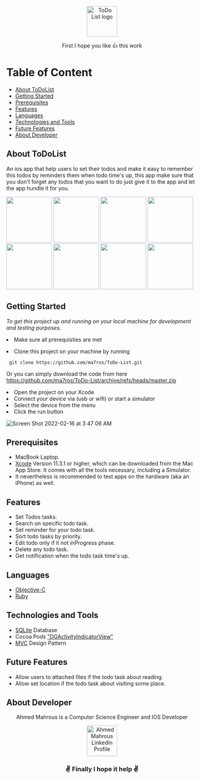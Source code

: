  <p align="center"> <img width="80" src="https://user-images.githubusercontent.com/33738409/154171401-22763018-a35d-449f-bfc3-b95cc0185eaf.png" alt="ToDo List logo"> </p>


 <p align="center">First I hope you like 👍 this work</p>
 
# Table of Content
- [About ToDoList](#about-todolist)
- [Getting Started](#getting-started)
- [Prerequisites](#prerequisites)
- [Features](#features)
- [Languages](#languages)
- [Technologies and Tools](#technologies-and-tools)
- [Future Features](#future-features)
- [About Developer](#about-developer)

## About ToDoList
An ios app that help users to set their todos and make it easy to remember this todos by reminders them when todo time's up, this app make sure that you don't forget any todos that you want to do just give it to the app and let the app hundle it for you.

<img width="120" src="https://user-images.githubusercontent.com/33738409/154178195-c43ffbcc-980b-4046-b64b-61b053bfcd6a.png"> <img width="120" src="https://user-images.githubusercontent.com/33738409/154178381-fbd591a4-8ed2-46f2-ade3-62a6acb6e644.png"> <img width="120" src="https://user-images.githubusercontent.com/33738409/154178964-1fa2a66e-70fb-4603-a53e-4515d36df703.png"> <img width="120" src="https://user-images.githubusercontent.com/33738409/154178585-9cdcf170-9816-405c-a481-6290929af432.png"> <img width="120" src="https://user-images.githubusercontent.com/33738409/154178648-c51792c1-6e4c-44d3-9ccc-38dae5bc2d0a.png"> <img width="120" src="https://user-images.githubusercontent.com/33738409/154179253-4ed18c27-1981-45b7-934c-ecf904044046.png"> <img width="120" src="https://user-images.githubusercontent.com/33738409/154179412-e2eebd27-c3f8-4241-80dc-8461c64ab019.png"> <img width="120" src="https://user-images.githubusercontent.com/33738409/154179514-157d187e-572f-4872-9c2c-99b6f0607ca8.png">

## Getting Started

*To get this project up and running on your local machine for development and testing purposes.* <li> Make sure all prerequisties are met  
<li> Clone this project on your machine by running  

     git clone https://github.com/ma7ros/ToDo-List.git   

Or you can simply download the code from here    https://github.com/ma7ros/ToDo-List/archive/refs/heads/master.zip 
<li> Open the project on your Xcode  
<li> Connect your device via (usb or wifi) or start a simulator   
<li> Select the device from the menu   
<li> Click the run button   

![Screen Shot 2022-02-16 at 3 47 06 AM](https://user-images.githubusercontent.com/33738409/154180677-e7f1cebd-0dc8-4a34-8a4a-efd29a73c5fd.png)


## Prerequisites
- MacBook Laptop.
- [Xcode](https://developer.apple.com/xcode/) Version 11.3.1 or higher, which can be downloaded from the Mac App Store. It comes with all the tools necessary, including a Simulator.
- It nevertheless is recommended to test apps on the hardware (aka an iPhone) as well.

## Features
  - Set Todos tasks.
  - Search on specific todo task.
  - Set reminder for your todo task.
  - Sort todo tasks by priority.
  - Edit todo only if it not inProgress phase. 
  - Delete any todo task.
  - Get notification when the todo task time's up.

## Languages
  - [Objective-C](shorturl.at/otGMR)
  - [Ruby](https://www.ruby-lang.org/en/)
 
## Technologies and Tools
  
  - [SQLite](https://www.sqlite.org/index.html) Database
  - Cocoa Pods ["DGActivityIndicatorView"](https://cocoapods.org/pods/DGActivityIndicatorView)
  - [MVC](shorturl.at/mJOR2) Design Pattern

## Future Features
  
  - Allow users to attached files if the todo task about reading.
  - Allow set location if the todo task about visiting some place. 

## About Developer
  <div align="center">
  Ahmed Mahrous is a Computer Science Engineer and IOS Developer
  </div>
 <p> </p>
 <p> </p>
  <div align="center">
  <!-- Ahmed Mahrous LinkedIn -->
  <a href="https://www.linkedin.com/in/a-ma7rous/">
    <img src="https://user-images.githubusercontent.com/33738409/154184172-7a13b01e-6eb1-4134-ae91-c82588a7b27b.png" width="80px" height="80px"  
      alt="Ahmed Mahrous Linkedin Profile" />
  </a>
</div>
<p> </p>
<h3 align="center"> ✌️ Finally I hope it help ✌️ </h3>

